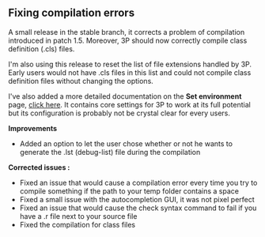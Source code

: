 ## Fixing compilation errors ##

A small release in the stable branch, it corrects a problem of compilation introduced in patch 1.5. Moreover, 3P should now correctly compile class definition (.cls) files.

I'm also using this release to reset the list of file extensions handled by 3P. Early users would not have .cls files in this list and could not compile class definition files without changing the options.

I've also added a more detailed documentation on the **Set environment** page, [click here](http://jcaillon.github.io/3P/#/set_environment). It contains core settings for 3P to work at its full potential but its configuration is probably not be crystal clear for every users.

**Improvements**
- Added an option to let the user chose whether or not he wants to generate the .lst (debug-list) file during the compilation

**Corrected issues :**
- Fixed an issue that would cause a compilation error every time you try to compile something if the path to your temp folder contains a space
- Fixed a small issue with the autocompletion GUI, it was not pixel perfect
- Fixed an issue that would cause the check syntax command to fail if you have a .r file next to your source file
- Fixed the compilation for class files
